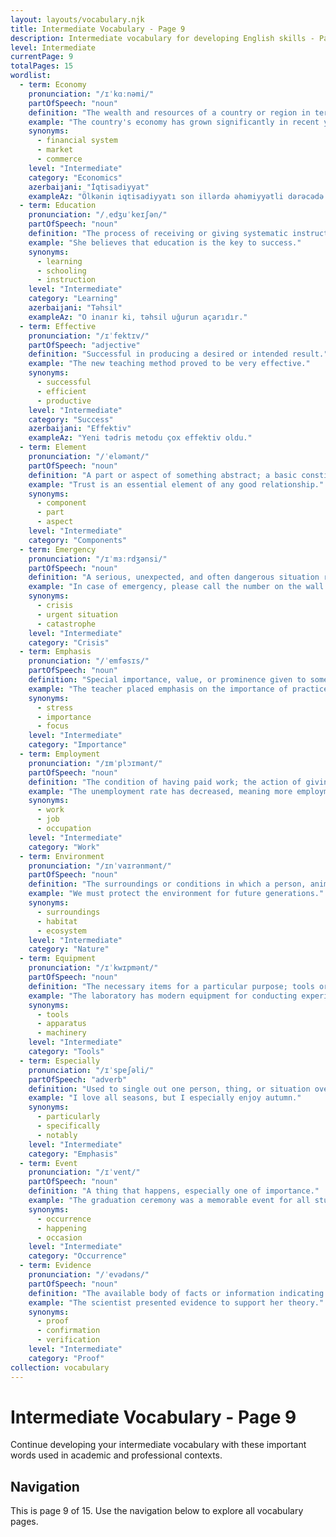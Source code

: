```yaml
---
layout: layouts/vocabulary.njk
title: Intermediate Vocabulary - Page 9
description: Intermediate vocabulary for developing English skills - Page 9 of 15
level: Intermediate
currentPage: 9
totalPages: 15
wordlist: 
  - term: Economy
    pronunciation: "/ɪˈkɑːnəmi/"
    partOfSpeech: "noun"
    definition: "The wealth and resources of a country or region in terms of the production and consumption of goods and services."
    example: "The country's economy has grown significantly in recent years."
    synonyms: 
      - financial system
      - market
      - commerce
    level: "Intermediate"
    category: "Economics"
    azerbaijani: "İqtisadiyyat"
    exampleAz: "Ölkənin iqtisadiyyatı son illərdə əhəmiyyətli dərəcədə artıb."
  - term: Education
    pronunciation: "/ˌedʒuˈkeɪʃən/"
    partOfSpeech: "noun"
    definition: "The process of receiving or giving systematic instruction."
    example: "She believes that education is the key to success."
    synonyms: 
      - learning
      - schooling
      - instruction
    level: "Intermediate"
    category: "Learning"
    azerbaijani: "Təhsil"
    exampleAz: "O inanır ki, təhsil uğurun açarıdır."
  - term: Effective
    pronunciation: "/ɪˈfektɪv/"
    partOfSpeech: "adjective"
    definition: "Successful in producing a desired or intended result."
    example: "The new teaching method proved to be very effective."
    synonyms: 
      - successful
      - efficient
      - productive
    level: "Intermediate"
    category: "Success"
    azerbaijani: "Effektiv"
    exampleAz: "Yeni tədris metodu çox effektiv oldu."
  - term: Element
    pronunciation: "/ˈeləmənt/"
    partOfSpeech: "noun"
    definition: "A part or aspect of something abstract; a basic constituent part."
    example: "Trust is an essential element of any good relationship."
    synonyms: 
      - component
      - part
      - aspect
    level: "Intermediate"
    category: "Components"
  - term: Emergency
    pronunciation: "/ɪˈmɜːrdʒənsi/"
    partOfSpeech: "noun"
    definition: "A serious, unexpected, and often dangerous situation requiring immediate action."
    example: "In case of emergency, please call the number on the wall."
    synonyms: 
      - crisis
      - urgent situation
      - catastrophe
    level: "Intermediate"
    category: "Crisis"
  - term: Emphasis
    pronunciation: "/ˈemfəsɪs/"
    partOfSpeech: "noun"
    definition: "Special importance, value, or prominence given to something."
    example: "The teacher placed emphasis on the importance of practice."
    synonyms: 
      - stress
      - importance
      - focus
    level: "Intermediate"
    category: "Importance"
  - term: Employment
    pronunciation: "/ɪmˈplɔɪmənt/"
    partOfSpeech: "noun"
    definition: "The condition of having paid work; the action of giving work to someone."
    example: "The unemployment rate has decreased, meaning more employment opportunities."
    synonyms: 
      - work
      - job
      - occupation
    level: "Intermediate"
    category: "Work"
  - term: Environment
    pronunciation: "/ɪnˈvaɪrənmənt/"
    partOfSpeech: "noun"
    definition: "The surroundings or conditions in which a person, animal, or plant lives or operates."
    example: "We must protect the environment for future generations."
    synonyms: 
      - surroundings
      - habitat
      - ecosystem
    level: "Intermediate"
    category: "Nature"
  - term: Equipment
    pronunciation: "/ɪˈkwɪpmənt/"
    partOfSpeech: "noun"
    definition: "The necessary items for a particular purpose; tools or machinery needed for an activity."
    example: "The laboratory has modern equipment for conducting experiments."
    synonyms: 
      - tools
      - apparatus
      - machinery
    level: "Intermediate"
    category: "Tools"
  - term: Especially
    pronunciation: "/ɪˈspeʃəli/"
    partOfSpeech: "adverb"
    definition: "Used to single out one person, thing, or situation over all others."
    example: "I love all seasons, but I especially enjoy autumn."
    synonyms: 
      - particularly
      - specifically
      - notably
    level: "Intermediate"
    category: "Emphasis"
  - term: Event
    pronunciation: "/ɪˈvent/"
    partOfSpeech: "noun"
    definition: "A thing that happens, especially one of importance."
    example: "The graduation ceremony was a memorable event for all students."
    synonyms: 
      - occurrence
      - happening
      - occasion
    level: "Intermediate"
    category: "Occurrence"
  - term: Evidence
    pronunciation: "/ˈevədəns/"
    partOfSpeech: "noun"
    definition: "The available body of facts or information indicating whether a belief or proposition is true."
    example: "The scientist presented evidence to support her theory."
    synonyms: 
      - proof
      - confirmation
      - verification
    level: "Intermediate"
    category: "Proof"
collection: vocabulary
---
```


# Intermediate Vocabulary - Page 9

Continue developing your intermediate vocabulary with these important words used in academic and professional contexts.

## Navigation
This is page 9 of 15. Use the navigation below to explore all vocabulary pages.